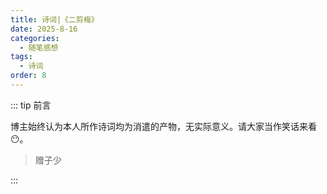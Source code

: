 ```yaml
---
title: 诗词|《二剪梅》
date: 2025-8-16
categories: 
  - 随笔感想
tags: 
  - 诗词
order: 8
---
```


::: tip 前言

 博主始终认为本人所作诗词均为消遣的产物，无实际意义。请大家当作笑话来看😶。

> 赠子少

:::

<poem t="《二剪梅》" :p="['秋风吹尽半残秋','飘叶窗外 拭雨出游','风中尺素谁寄来','春花凋零 心房复空','','人复何归梦何归','一人孤觞 两月同愁','心愿君兮莫登楼','高处落眉 低处入眸']"/>
